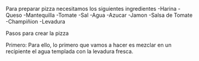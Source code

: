 Para preparar pizza necesitamos los siguientes ingredientes
-Harina
-Queso
-Mantequilla
-Tomate
-Sal
-Agua
-Azucar
-Jamon
-Salsa de Tomate
-Champiñion 
-Levadura

Pasos para crear la pizza 

Primero: Para ello, lo primero que vamos a hacer es mezclar en un recipiente el agua templada con la levadura fresca.